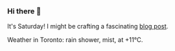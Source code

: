 ### Hi there :wave:

It's Saturday! I might be crafting a fascinating [blog post](https://benjaminwuethrich.dev).

Weather in Toronto: rain shower, mist, at +11°C.
